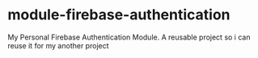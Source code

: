 # module-firebase-authentication

My Personal Firebase Authentication Module. A reusable project so  i can reuse it for my another project
